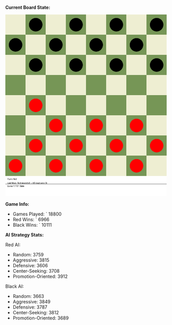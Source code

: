 
**Current Board State:**  
<!-- START_GIF -->
![Checkers Game](./checkers_game.gif)
<!-- END_GIF -->

**Game Info:**  
- Games Played: `<!-- GAMES_PLAYED --> 18800
- Red Wins: `<!-- RED_WINS --> 6966
- Black Wins: `<!-- BLACK_WINS --> 10111

<!-- AI_STATS -->
**AI Strategy Stats:**

Red AI:
- Random: 3759
- Aggressive: 3815
- Defensive: 3606
- Center-Seeking: 3708
- Promotion-Oriented: 3912

Black AI:
- Random: 3663
- Aggressive: 3849
- Defensive: 3787
- Center-Seeking: 3812
- Promotion-Oriented: 3689
